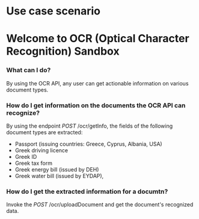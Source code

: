 # Use case scenario
# Welcome to OCR (Optical Character Recognition) Sandbox

### What can I do?

By using the OCR API, any user can get actionable information on various document types.


### How do I get information on the documents the OCR API can recognize?

By using the endpoint _POST_ /ocr/getInfo, the fields of the following document types are extracted: 
-  Passport (issuing countries: Greece, Cyprus, Albania, USA)
-  Greek driving licence
-  Greek ID
-  Greek tax form
-  Greek energy bill (issued by DEH)
-  Greek water bill (issued by EYDAP),


### How do I get the extracted information for a documtn?

Invoke the  _POST_ /ocr/uploadDocument and get the document's recognized data. 


